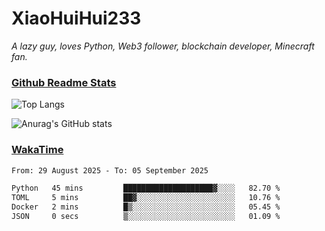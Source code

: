 # XiaoHuiHui233

*A lazy guy, loves Python, Web3 follower, blockchain developer, Minecraft fan.*

### [Github Readme Stats](https://github.com/anuraghazra/github-readme-stats)

![Top Langs](https://github-readme-stats.vercel.app/api/top-langs/?username=XiaoHuiHui233&layout=compact&theme=github_dark)

![Anurag's GitHub stats](https://github-readme-stats.vercel.app/api?username=XiaoHuiHui233&show_icons=true&theme=github_dark)

### [WakaTime](https://wakatime.com)

<!--START_SECTION:waka-->

```txt
From: 29 August 2025 - To: 05 September 2025

Python   45 mins         ████████████████████▓░░░░   82.70 %
TOML     5 mins          ██▓░░░░░░░░░░░░░░░░░░░░░░   10.76 %
Docker   2 mins          █▒░░░░░░░░░░░░░░░░░░░░░░░   05.45 %
JSON     0 secs          ▒░░░░░░░░░░░░░░░░░░░░░░░░   01.09 %
```

<!--END_SECTION:waka-->

